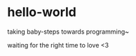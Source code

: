 hello-world
===========

taking baby-steps towards programming~

waiting for the right time to love <3

